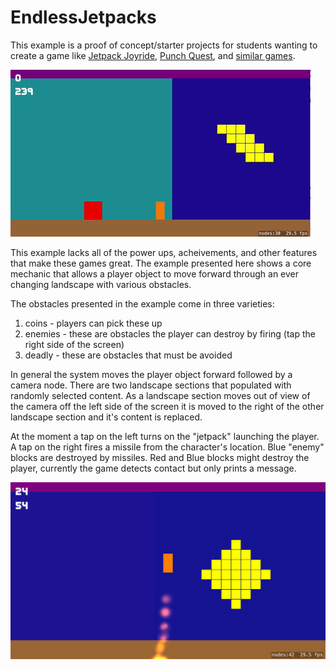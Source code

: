 # EndlessJetpacks

This example is a proof of concept/starter projects for students wanting to create a game like 
[Jetpack Joyride](http://halfbrick.com/our-games/jetpack-joyride/), 
[Punch Quest](http://www.punchquest.com), and 
[similar games](http://appcrawlr.com/ios-apps/best-apps-similar-to-jetpack-joyride). 

![screenshot](screenshot.gif)

This example lacks all of the power ups, acheivements, and other features that make these games great. The example presented
here shows a core mechanic that allows a player object to move forward through an ever changing landscape with various 
obstacles. 

The obstacles presented in the example come in three varieties: 
1) coins - players can pick these up
2) enemies - these are obstacles the player can destroy by firing (tap the right side of the screen)
3) deadly - these are obstacles that must be avoided

In general the system moves the player object forward followed by a camera node. There are two landscape sections that
populated with randomly selected content. As a landscape section moves out of view of the camera off the left side of the 
screen it is moved to the right of the other landscape section and it's content is replaced. 

At the moment a tap on the left turns on the "jetpack" launching the player. A tap on the right fires a missile from 
the character's location. Blue "enemy" blocks are destroyed by missiles. Red and Blue blocks might destroy the player, 
currently the game detects contact but only prints a message. 

![screenshot](screenshot.png)
